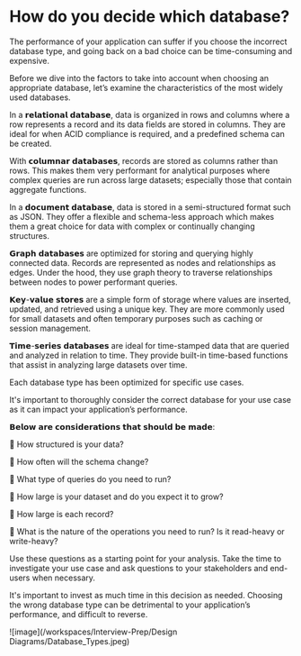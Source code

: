 # How do you decide which database?

The performance of your application can suffer if you choose the incorrect database type, and going back on a bad choice can be time-consuming and expensive.

Before we dive into the factors to take into account when choosing an appropriate database, let’s examine the characteristics of the most widely used databases.

In a 𝗿𝗲𝗹𝗮𝘁𝗶𝗼𝗻𝗮𝗹 𝗱𝗮𝘁𝗮𝗯𝗮𝘀𝗲, data is organized in rows and columns where a row represents a record and its data fields are stored in columns. They are ideal for when ACID compliance is required, and a predefined schema can be created.

With 𝗰𝗼𝗹𝘂𝗺𝗻𝗮𝗿 𝗱𝗮𝘁𝗮𝗯𝗮𝘀𝗲𝘀, records are stored as columns rather than rows. This makes them very performant for analytical purposes where complex queries are run across large datasets; especially those that contain aggregate functions.

In a 𝗱𝗼𝗰𝘂𝗺𝗲𝗻𝘁 𝗱𝗮𝘁𝗮𝗯𝗮𝘀𝗲, data is stored in a semi-structured format such as JSON. They offer a flexible and schema-less approach which makes them a great choice for data with complex or continually changing structures.

𝗚𝗿𝗮𝗽𝗵 𝗱𝗮𝘁𝗮𝗯𝗮𝘀𝗲𝘀 are optimized for storing and querying highly connected data. Records are represented as nodes and relationships as edges. Under the hood, they use graph theory to traverse relationships between nodes to power performant queries.

𝗞𝗲𝘆-𝘃𝗮𝗹𝘂𝗲 𝘀𝘁𝗼𝗿𝗲𝘀 are a simple form of storage where values are inserted, updated, and retrieved using a unique key. They are more commonly used for small datasets and often temporary purposes such as caching or session management.

𝗧𝗶𝗺𝗲-𝘀𝗲𝗿𝗶𝗲𝘀 𝗱𝗮𝘁𝗮𝗯𝗮𝘀𝗲𝘀 are ideal for time-stamped data that are queried and analyzed in relation to time. They provide built-in time-based functions that assist in analyzing large datasets over time.

Each database type has been optimized for specific use cases.

It's important to thoroughly consider the correct database for your use case as it can impact your application’s performance.

𝗕𝗲𝗹𝗼𝘄 𝗮𝗿𝗲 𝗰𝗼𝗻𝘀𝗶𝗱𝗲𝗿𝗮𝘁𝗶𝗼𝗻𝘀 𝘁𝗵𝗮𝘁 𝘀𝗵𝗼𝘂𝗹𝗱 𝗯𝗲 𝗺𝗮𝗱𝗲:

🔸 How structured is your data?

🔸 How often will the schema change?

🔸 What type of queries do you need to run?

🔸 How large is your dataset and do you expect it to grow?

🔸 How large is each record?

🔸 What is the nature of the operations you need to run? Is it read-heavy or write-heavy?

Use these questions as a starting point for your analysis. Take the time to investigate your use case and ask questions to your stakeholders and end-users when necessary.

It's important to invest as much time in this decision as needed. Choosing the wrong database type can be detrimental to your application’s performance, and difficult to reverse.

![image](/workspaces/Interview-Prep/Design Diagrams/Database_Types.jpeg)